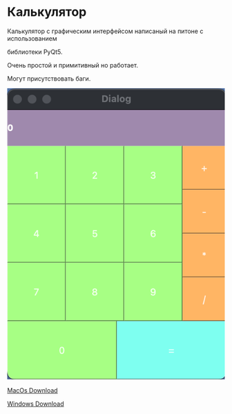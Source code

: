 # Калькулятор

Калькулятор с графическим интерфейсом написаный на питоне с использованием

библиотеки PyQt5.

Очень простой и примитивный но работает.

Могут присутствовать баги.

![скриншот программы](/screenshot.png)

[MacOs Download](https://media.githubusercontent.com/media/4awka-4a9/calculator/main/dist/rw.94693.text%20calculator.dmg/ "MacOs Download")

[Windows Download](https://raw.githubusercontent.com/4awka-4a9/calculator/main/dist/calculator/calculator/ "Windows Download")
